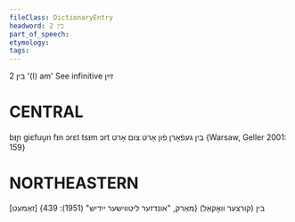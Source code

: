 ```yaml
---
fileClass: DictionaryEntry
headword: בין 2
part_of_speech: 
etymology: 
tags: 
---
```

בין 2
'(I) am'
See infinitive זײַן

CENTRAL
========

bᵻɲ giɛfuu̯n fᵻn ɔrɛt tsᵻm ɔrt בין געפֿאָרן פֿון אָרט צום אָרט {Warsaw, Geller 2001: 159}

NORTHEASTERN
==============

[זאַמעט] בין (קורצער וואָקאַל)
{מאַרק, "אונדזער ליטווישער ייִדיש" (1951): 439}
